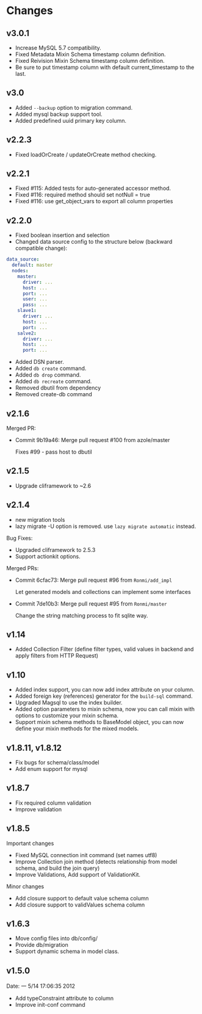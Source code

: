 Changes
=======

## v3.0.1

- Increase MySQL 5.7 compatibility.
- Fixed Metadata Mixin Schema timestamp column definition.
- Fixed Reivision Mixin Schema timestamp column definition.
- Be sure to put timestamp column with default current_timestamp to the last.

## v3.0

- Added `--backup` option to migration command.
- Added mysql backup support tool.
- Added predefined uuid primary key column.

## v2.2.3

- Fixed loadOrCreate / updateOrCreate method checking.

## v2.2.1

- Fixed #115: Added tests for auto-generated accessor method. 
- Fixed #116: required method should set notNull = true
- Fixed #116: use get_object_vars to export all column properties

## v2.2.0

- Fixed boolean insertion and selection
- Changed data source config to the structure below (backward compatible change):

```yml
data_source:
  default: master
  nodes:
    master:
      driver: ...
      host: ...
      port: ...
      user: ...
      pass: ...
    slave1:
      driver: ...
      host: ...
      port: ...
    salve2:
      driver: ...
      host: ...
      port: ...
```


- Added DSN parser.
- Added `db create` command.
- Added `db drop` command.
- Added `db recreate` command.
- Removed dbutil from dependency
- Removed create-db command

## v2.1.6

Merged PR:

- Commit 9b19a46: Merge pull request #100 from azole/master

   Fixes #99 - pass host to dbutil

## v2.1.5

- Upgrade cliframework to ~2.6

## v2.1.4

- new migration tools
- lazy migrate -U option is removed.  use `lazy migrate automatic` instead.

Bug Fixes:

- Upgraded cliframework to 2.5.3
- Support actionkit options.


Merged PRs:

- Commit 6cfac73: Merge pull request #96 from `Ronmi/add_impl`

   Let generated models and collections can implement some interfaces

- Commit 7de10b3: Merge pull request #95 from `Ronmi/master`

   Change the string matching process to fit sqlite way.


## v1.14

- Added Collection Filter (define filter types, valid values in backend and apply filters from HTTP Request)

## v1.10

- Added index support, you can now add index attribute on your column.
- Added foreign key (references) generator for the `build-sql` command.
- Upgraded Magsql to use the index builder.
- Added option parameters to mixin schema, now you can call mixin with options to 
  customize your mixin schema.
- Support mixin schema methods to BaseModel object, you can now define your mixin methods
  for the mixed models.

## v1.8.11, v1.8.12

- Fix bugs for schema/class/model
- Add enum support for mysql

## v1.8.7

- Fix required column validation
- Improve validation

## v1.8.5

Important changes
- Fixed MySQL connection init command (set names utf8)
- Improve Collection join method (detects relationship from model schema, and build the join query)
- Improve Validations, Add support of ValidationKit.

Minor changes
- Add closure support to default value schema column
- Add closure support to validValues schema column

## v1.6.3

- Move config files into db/config/
- Provide db/migration
- Support dynamic schema in model class.

## v1.5.0 

Date: 一  5/14 17:06:35 2012

- Add typeConstraint attribute to column
- Improve init-conf command
